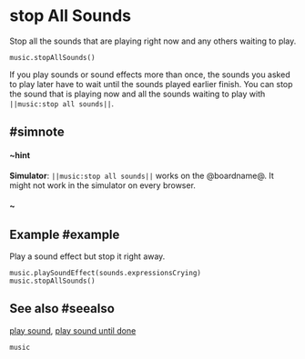 # stop All Sounds

Stop all the sounds that are playing right now and any others waiting to play.

```sig
music.stopAllSounds()
```

If you play sounds or sound effects more than once, the sounds you asked to play later have to wait until the sounds played earlier finish. You can stop the sound that is playing now and all the sounds waiting to play with ``||music:stop all sounds||``.

## #simnote
#### ~hint
**Simulator**: ``||music:stop all sounds||`` works on the @boardname@. It might not work in the simulator on every browser.
#### ~

## Example #example

Play a sound effect but stop it right away.

```blocks
music.playSoundEffect(sounds.expressionsCrying)
music.stopAllSounds()
```
## See also #seealso

[play sound](/reference/music/play-sound), [play sound until done](/reference/music/play-sound-until-done)

```package
music
```
